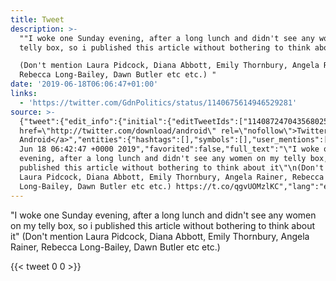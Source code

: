 ```yaml
---
title: Tweet
description: >-
  ""I woke one Sunday evening, after a long lunch and didn't see any women on my
  telly box, so i published this article without bothering to think about it"

  (Don't mention Laura Pidcock, Diana Abbott, Emily Thornbury, Angela Rainer,
  Rebecca Long-Bailey, Dawn Butler etc etc.) "
date: '2019-06-18T06:06:47+01:00'
links:
  - 'https://twitter.com/GdnPolitics/status/1140675614946529281'
source: >-
  {"tweet":{"edit_info":{"initial":{"editTweetIds":["1140872470435680256"],"editableUntil":"2019-06-18T07:42:47.994Z","editsRemaining":"5","isEditEligible":true}},"retweeted":false,"source":"<a
  href=\"http://twitter.com/download/android\" rel=\"nofollow\">Twitter for
  Android</a>","entities":{"hashtags":[],"symbols":[],"user_mentions":[],"urls":[{"url":"https://t.co/qgvUOMzlKC","expanded_url":"https://twitter.com/GdnPolitics/status/1140675614946529281","display_url":"twitter.com/GdnPolitics/st…","indices":["273","296"]}]},"display_text_range":["0","296"],"favorite_count":"0","id_str":"1140872470435680256","truncated":false,"retweet_count":"0","id":"1140872470435680256","possibly_sensitive":false,"created_at":"Tue
  Jun 18 06:42:47 +0000 2019","favorited":false,"full_text":"\"I woke one Sunday
  evening, after a long lunch and didn't see any women on my telly box, so i
  published this article without bothering to think about it\"\n(Don't mention
  Laura Pidcock, Diana Abbott, Emily Thornbury, Angela Rainer, Rebecca
  Long-Bailey, Dawn Butler etc etc.) https://t.co/qgvUOMzlKC","lang":"en"}}
---
```

"I woke one Sunday evening, after a long lunch and didn't see any women on my telly box, so i published this article without bothering to think about it"
(Don't mention Laura Pidcock, Diana Abbott, Emily Thornbury, Angela Rainer, Rebecca Long-Bailey, Dawn Butler etc etc.) 
    
{{< tweet 0 0 >}}
    
